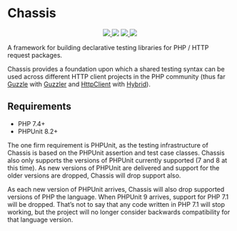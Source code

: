 # Chassis

<p style="text-align:center;">
    <a href="https://github.com/blastcloud/chassis/actions/workflows/run-tests.yml">
        <img src="https://github.com/blastcloud/chassis/actions/workflows/run-tests.yml/badge.svg)">
    </a>
    <img src="https://poser.pugx.org/blastcloud/chassis/v/stable" />
    <a href="https://codeclimate.com/github/blastcloud/chassis/maintainability">
        <img src="https://api.codeclimate.com/v1/badges/3f5e4fa71bd03ce8424f/maintainability" />
    </a>
    <a href="https://github.com/blastcloud/chassis/blob/master/LICENSE.md">
        <img src="https://poser.pugx.org/blastcloud/chassis/license" />
    </a>
</p>

A framework for building declarative testing libraries for PHP / HTTP request packages.

Chassis provides a foundation upon which a shared testing syntax can be used across different HTTP client projects in the PHP community (thus far [Guzzle](http://docs.guzzlephp.org/en/stable/) with [Guzzler](https://guzzler.dev) and [HttpClient](https://symfony.com/components/HttpClient) with [Hybrid](https://hybrid.guzzler.dev)).

## Requirements

- PHP 7.4+
- PHPUnit 8.2+

The one firm requirement is PHPUnit, as the testing infrastructure of Chassis is based on the PHPUnit assertion and test case classes. Chassis also only supports the versions of PHPUnit currently supported (7 and 8 at this time). As new versions of PHPUnit are delivered and support for the older versions are dropped, Chassis will drop support also.

As each new version of PHPUnit arrives, Chassis will also drop supported versions of PHP the language. When PHPUnit 9 arrives, support for PHP 7.1 will be dropped. That’s not to say that any code written in PHP 7.1 will stop working, but the project will no longer consider backwards compatibility for that language version.

